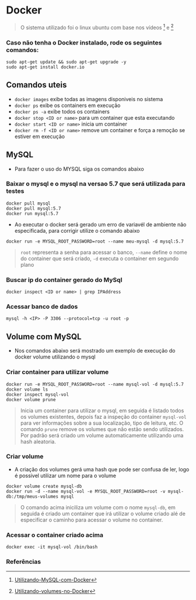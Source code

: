 # Docker

> O sistema utilizado foi o linux ubuntu com base nos vídeos [^1] e [^2]

### Caso não tenha o Docker instalado, rode os seguintes comandos:

```
sudo apt-get update && sudo apt-get upgrade -y
sudo apt-get install docker.io
```

## Comandos uteis

- `docker images` exibe todas as imagens disponiveis no sistema
- `docker ps` exibe os containers em execução
- `docker ps -a` exibe todos os containers
- `docker stop <ID or name>` para um container que esta executando
- `docker start <ID or name>` inicia um container
- `docker rm -f <ID or name>` remove um container e força a remoção se estiver em execução

## MySQL

- Para fazer o uso do MYSQL siga os comandos abaixo

### Baixar o mysql e o mysql na versao 5.7 que será utilizada para testes

```
docker pull mysql
docker pull mysql:5.7
docker run mysql:5.7
```

- Ao executar o docker será gerado um erro de variavél de ambiente não especificada, para corrigir utilize o comando abaixo

```
docker run -e MYSQL_ROOT_PASSWORD=root --name meu-mysql -d mysql:5.7
```

> `root` representa a senha para acessar o banco, `--name` define o nome do container que será criado, `-d` executa o container em segundo plano

### Buscar ip do container gerado do MySql

```
docker inspect <ID or name> | grep IPAddress
```

### Acessar banco de dados

```
mysql -h <IP> -P 3306 --protocol=tcp -u root -p
```

## Volume com MySQL

- Nos comandos abaixo será mostrado um exemplo de execução do docker volume utilizando o mysql

### Criar container para utilizar volume

```
docker run -e MYSQL_ROOT_PASSWORD=root --name mysql-vol -d mysql:5.7
docker volume ls
docker inspect mysql-vol
docker volume prune
```

> Inicia um container para utilizar o mysql, em seguida é listado todos os volumes existentes, depois faz a inspeção do container `mysql-vol` para ver informações sobre a sua localização, tipo de leitura, etc. O comando `prune` remove os volumes que não estão sendo utilizados. Por padrão será criado um volume automaticamente utilizando uma hash aleatoria.

### Criar volume

- A criação dos volumes gerá uma hash que pode ser confusa de ler, logo é possivel utilizar um nome para o volume

```
docker volume create mysql-db
docker run -d --name mysql-vol -e MYSQL_ROOT_PASSWORD=root -v mysql-db:/tmp/meus-volumes mysql
```

> O comando acima iniciliza um volume com o nome `mysql-db`, em seguida é criado um container que irá utilizar o volume criado alé de especificar o caminho para acessar o volume no container.

### Acessar o container criado acima

```
docker exec -it mysql-vol /bin/bash
```

### Referências

[^1]: [Utilizando-MySQL-com-Docker](<https://youtu.be/1Zpr1vX0wqk?list=PLZTjHbp2Y78013IcGa-vCAcqQUwGt_MW6>)

[^2]: [Utilizando-volumes-no-Docker](<https://youtu.be/gU_3fW2VFPc?list=PLZTjHbp2Y78013IcGa-vCAcqQUwGt_MW6>)
